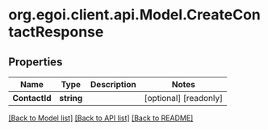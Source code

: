 
# org.egoi.client.api.Model.CreateContactResponse

## Properties

Name | Type | Description | Notes
------------ | ------------- | ------------- | -------------
**ContactId** | **string** |  | [optional] [readonly] 

[[Back to Model list]](../README.md#documentation-for-models)
[[Back to API list]](../README.md#documentation-for-api-endpoints)
[[Back to README]](../README.md)

